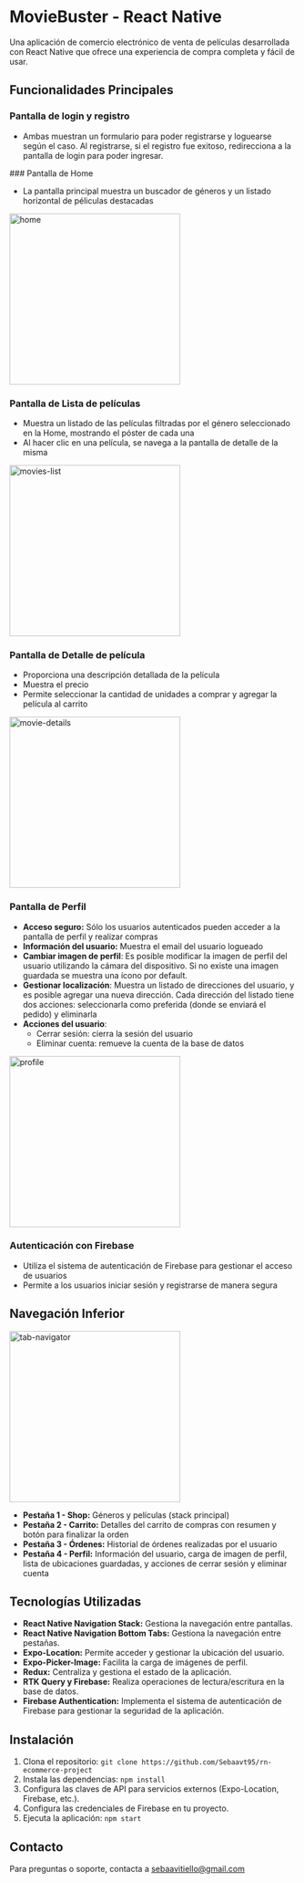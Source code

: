 # MovieBuster - React Native

Una aplicación de comercio electrónico de venta de películas desarrollada con React Native que ofrece una experiencia de compra completa y fácil de usar.

## Funcionalidades Principales

### Pantalla de login y registro

- Ambas muestran un formulario para poder registrarse y loguearse según el caso. Al registrarse, si el registro fue exitoso, redirecciona a la pantalla de login para poder ingresar.

### Pantalla de Home

- La pantalla principal muestra un buscador de géneros y un listado horizontal de péliculas destacadas

<img src="./screenshot/home.png" alt="home" width="300" />

### Pantalla de Lista de películas

- Muestra un listado de las películas filtradas por el género seleccionado en la Home, mostrando el póster de cada una
- Al hacer clic en una película, se navega a la pantalla de detalle de la misma

<img src="./screenshot/movies-list.png" alt="movies-list" width="300" />

### Pantalla de Detalle de película

- Proporciona una descripción detallada de la película
- Muestra el precio
- Permite seleccionar la cantidad de unidades a comprar y agregar la película al carrito

<img src="./screenshot/movie-details.png" alt="movie-details" width="300" />

### Pantalla de Perfil

- **Acceso seguro:** Sólo los usuarios autenticados pueden acceder a la pantalla de perfil y realizar compras
- **Información del usuario:** Muestra el email del usuario logueado
- **Cambiar imagen de perfil**: Es posible modificar la imagen de perfil del usuario utilizando la cámara del dispositivo. Si no existe una imagen guardada se muestra una ícono por default.
- **Gestionar localización**: Muestra un listado de direcciones del usuario, y es posible agregar una nueva dirección. Cada dirección del listado tiene dos acciones: seleccionarla como preferida (donde se enviará el pedido) y eliminarla
- **Acciones del usuario**:
  - Cerrar sesión: cierra la sesión del usuario
  - Eliminar cuenta: remueve la cuenta de la base de datos

<img src="./screenshot/profile.png" alt="profile" width="300" />

### Autenticación con Firebase

- Utiliza el sistema de autenticación de Firebase para gestionar el acceso de usuarios
- Permite a los usuarios iniciar sesión y registrarse de manera segura

## Navegación Inferior

<img src="./screenshot/tab-navigator.png" alt="tab-navigator" width="300" />

- **Pestaña 1 - Shop:** Géneros y películas (stack principal)
- **Pestaña 2 - Carrito:** Detalles del carrito de compras con resumen y botón para finalizar la orden
- **Pestaña 3 - Órdenes:** Historial de órdenes realizadas por el usuario
- **Pestaña 4 - Perfil:** Información del usuario, carga de imagen de perfil, lista de ubicaciones guardadas, y acciones de cerrar sesión y eliminar cuenta

## Tecnologías Utilizadas

- **React Native Navigation Stack:** Gestiona la navegación entre pantallas.
- **React Native Navigation Bottom Tabs:** Gestiona la navegación entre pestañas.
- **Expo-Location:** Permite acceder y gestionar la ubicación del usuario.
- **Expo-Picker-Image:** Facilita la carga de imágenes de perfil.
- **Redux:** Centraliza y gestiona el estado de la aplicación.
- **RTK Query y Firebase:** Realiza operaciones de lectura/escritura en la base de datos.
- **Firebase Authentication:** Implementa el sistema de autenticación de Firebase para gestionar la seguridad de la aplicación.

## Instalación

1. Clona el repositorio: `git clone https://github.com/Sebaavt95/rn-ecommerce-project`
2. Instala las dependencias: `npm install`
3. Configura las claves de API para servicios externos (Expo-Location, Firebase, etc.).
4. Configura las credenciales de Firebase en tu proyecto.
5. Ejecuta la aplicación: `npm start`

## Contacto

Para preguntas o soporte, contacta a <sebaavitiello@gmail.com>
